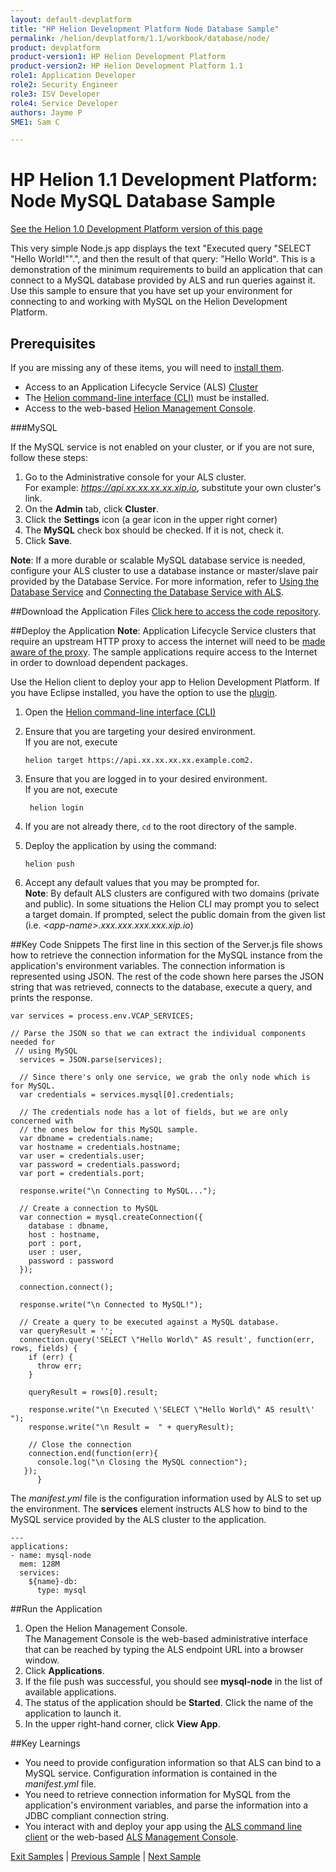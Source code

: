 ```yaml
---
layout: default-devplatform
title: "HP Helion Development Platform Node Database Sample"
permalink: /helion/devplatform/1.1/workbook/database/node/
product: devplatform
product-version1: HP Helion Development Platform
product-version2: HP Helion Development Platform 1.1
role1: Application Developer
role2: Security Engineer
role3: ISV Developer 
role4: Service Developer
authors: Jayme P
SME1: Sam C

---
```

<!--PUBLISHED-->

# HP Helion 1.1 Development Platform: Node MySQL Database Sample
[See the Helion 1.0 Development Platform version of this page](/helion/devplatform/workbook/database/node/)

This very simple Node.js app displays the text "Executed query "SELECT "Hello World!"".", and then the result of that query: "Hello World". This is a demonstration of the minimum requirements to build an application that can connect to a MySQL database provided by ALS and run queries against it. Use this sample to ensure that you have set up your environment for connecting to and working with MySQL on the Helion Development Platform. 

## Prerequisites
If you are missing any of these items, you will need to [install them](/helion/devplatform/1.1/appdev/).

- Access to an Application Lifecycle Service (ALS) [Cluster](/helion/devplatform/1.1/als/admin/cluster/)
- The  [Helion command-line interface (CLI)](/helion/devplatform/1.1/als/user/client/) must be installed.
- Access to the web-based [Helion Management Console](/helion/devplatform/1.1/als/user/console/).

###MySQL

If the MySQL service is not enabled on your cluster, or if you are not sure, follow these steps:

1. Go to the Administrative console for your ALS cluster. <br />For example: *https://api.xx.xx.xx.xx.xip.io*, substitute your own cluster's link.
2. On the **Admin** tab, click **Cluster**.
3. Click the **Settings** icon (a gear icon in the upper right corner)
4. The **MySQL** check box should be checked. If it is not, check it.
5. Click **Save**.

**Note**: If a more durable or scalable MySQL database service is needed, configure your ALS cluster to use a database instance or master/slave pair provided by the Database Service. For more information, refer to [Using the Database Service](/helion/devplatform/1.1/databaseservice/) and [Connecting the Database Service with ALS](/helion/devplatform/1.1/connectdatabase/). 

##Download the Application Files
[Click here to access the code repository](https://github.com/HelionDevPlatform/helion-mysql-node/).

##Deploy the Application
**Note**: Application Lifecycle Service clusters that require an upstream HTTP proxy to access the internet will need to be [made aware of the proxy](/helion/devplatform/1.1/als/admin/server/configuration/#staging-cache-app-http-proxy). The sample applications require access to the Internet in order to download dependent packages.

Use the Helion client to deploy your app to Helion Development Platform.  If you have Eclipse installed, you have the option to use the [plugin](/helion/devplatform/1.1/eclipse/).

1.	Open the [Helion command-line interface (CLI)](/helion/devplatform/1.1/als/user/reference/client-ref/)
3.	Ensure that you are targeting your desired environment.  <br /> If you are not, execute
	
		helion target https://api.xx.xx.xx.xx.example.com2.	


1. Ensure that you are logged in to your desired environment.  <br />If you are not, execute
	
		helion login
	 
4.	If you are not already there, `cd` to the root directory of the sample.
5.	Deploy the application by using the command:
	
		helion push
	
6.	Accept any default values that you may be prompted for.
	<br />	**Note**: By default ALS clusters are configured with two domains (private and public). In some situations the Helion CLI may prompt you to select a target domain. If prompted, select the public domain from the given list (i.e. *&#60;app-name>.xxx.xxx.xxx.xxx.xip.io*)

##Key Code Snippets
The first line in this section of the Server.js file shows how to retrieve the connection information for the MySQL instance from the application's environment variables. The connection information is represented using JSON. The rest of the code shown here parses the JSON string that was retrieved, connects to the database, execute a query, and prints the response.

	var services = process.env.VCAP_SERVICES;

  	// Parse the JSON so that we can extract the individual components needed for
 	 // using MySQL
	  services = JSON.parse(services);
	
	  // Since there's only one service, we grab the only node which is for MySQL.
	  var credentials = services.mysql[0].credentials;
	
	  // The credentials node has a lot of fields, but we are only concerned with
	  // the ones below for this MySQL sample.
	  var dbname = credentials.name;
	  var hostname = credentials.hostname;
	  var user = credentials.user;
	  var password = credentials.password;
	  var port = credentials.port;
	
	  response.write("\n Connecting to MySQL...");
	
	  // Create a connection to MySQL
	  var connection = mysql.createConnection({
	    database : dbname,
	    host : hostname,
	    port : port,
	    user : user,
	    password : password
	  });
	
	  connection.connect();
	
	  response.write("\n Connected to MySQL!");
	
	  // Create a query to be executed against a MySQL database.
	  var queryResult = '';
	  connection.query('SELECT \"Hello World\" AS result', function(err, rows, fields) {
	    if (err) {
	      throw err;
	    }
	
	    queryResult = rows[0].result;
	
	    response.write("\n Executed \'SELECT \"Hello World\" AS result\' ");
	    response.write("\n Result =  " + queryResult);
	
	    // Close the connection
	    connection.end(function(err){
	      console.log("\n Closing the MySQL connection");
	   });
	      }

The *manifest.yml* file is the configuration information used by ALS to set up the environment. The **services** element instructs ALS how to bind to the MySQL service provided by the ALS cluster to the application.

	---
	applications:
	- name: mysql-node
	  mem: 128M
	  services:
	    ${name}-db:
	      type: mysql

##Run the Application
1.	Open the Helion Management Console. <br /> The Management Console is the web-based administrative interface that can be reached by typing the ALS endpoint URL into a browser window.
2.	Click **Applications**.
3.	If the file push was successful, you should see **mysql-node** in the list of available applications.
4.	The status of the application should be **Started**. Click the name of the application to launch it. 
5. In the upper right-hand corner, click **View App**.


##Key Learnings

- You need to provide configuration information so that ALS can bind to a MySQL service. Configuration information is contained in the *manifest.yml* file.
- You need to retrieve connection information for MySQL from the application's environment variables, and parse the information into a JDBC compliant connection string.
- You interact with and deploy your app using the [ALS command line client](/helion/devplatform/1.1/als/user/reference/client-ref/) or the web-based [ALS Management Console](/helion/devplatform/1.1/als/user/console/).

[Exit Samples](/helion/devplatform/1.1/appdev) | [Previous Sample](/helion/devplatform/1.1/workbook/helloworld/node/) | [Next Sample](/helion/devplatform/1.1/workbook/messaging/node/)

